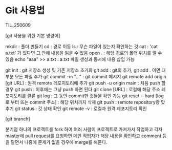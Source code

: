 # Git 사용법

TIL_250609


[git 사용을 위한 기본 명령어]

mkdir : 폴더 만들기
cd : 경로 이동
ls : 무슨 파일이 있는지 확인하는 것
cat : 'cat a.txt' 가 있다면 그 안에 내용을 읽을 수 있음
open . : 해당 경로의 폴더 위치를 열 수 있음
echo "aaa" >> a.txt : a.txt 파일 생성과 동시에 내용 삽입 가능

git init : git 저장소 생성 및 기존 저장소 초기화
git add : git의 추가, git add . 이면 대부분 모든 파일 추가
git commit -m "..." : git commit 메시지
git remote add origin [git URL] : 원격 remote 레포지토리에 추가
git push -u origin main : 처음 push 할 경우
git push : 이후에는 그냥 push 하면 된다
git clone [URL] : 로컬에 해당 주소 레포지토리를 클론
git log :  그 동안 commit한 것들을 확인 가능
git reset --hard [log로 부터 뜨는 commit 주소] : 해당 위치까지 삭제
git push : remote repository랑 맞추기
git status : 깃 상태 확인
git remote -v : 로컬과 원격 레포지토리 확인


[git branch]

분기점
하나의 프로젝트를 fork 하여 여러 사람이 프로젝트로 가져가서 작업하고 각자 master에 pull request를 요청하면 
메인 작업자가 해당 내용을 확인하고 comment 등을 달면서 나중에 문제가 없을 경우에 merge를 해준다.

